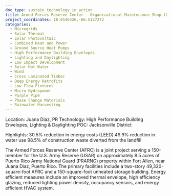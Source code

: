 ```yaml
---
doc_type: sustain_technology_in_action
title: Armed Forces Reserve Center - Organizational Maintenance Shop (OMS) - Unheated Storage (UNH STR)
project_coordinates: 18.0546426,-66.5137272
categories:
  - Microgrids
  - Solar Thermal
  - Solar Photovoltaic
  - Combined Heat and Power
  - Ground Source Heat Pumps
  - High Performance Building Envelopes
  - Lighting and Daylighting
  - Low Impact Development
  - Solar Hot Water
  - Wind
  - Cross Laminated Timber
  - Deep Energy Retrofits
  - Low Flow Fixtures
  - Micro Hydropower
  - Purple Pipe
  - Phase Change Materials
  - Rainwater Harvesting
---
```


Location: Juana Diaz, PR
Technology: High Performance Building Envelopes, Lighting & Daylighting
POC: Jacksonville District

Highlights:
30.5% reduction in energy costs (LEED)
49.9% reduction in water use
98.5% of construction waste diverted from the landfill

The Armed Forces Reserve Center (AFRC) is a joint project serving a 150-member for the U.S. Army Reserve (USAR) on approximately 8.5 acres of Puerto Rico Army National Guard (PRARNG) property within Fort Allen, near Juana Diaz, Puerto Rico. The primary facilities include a two-story 49,320-square-foot AFRC and a 150-square-foot unheated storage building. Energy efficient measures include an improved thermal envelope, high efficiency glazing, reduced lighting power density, occupancy sensors, and energy efficient HVAC system.
